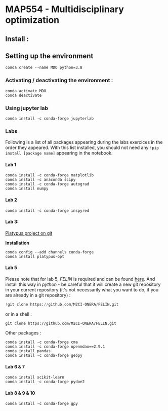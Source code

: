 # MAP554 - Multidisciplinary optimization

## Install :

## Setting up the environment
```shell
conda create --name MDO python=3.8
```
### Activating / deactivating the environment :
```shell
conda activate MDO
conda deactivate
```
### Using jupyter lab
```shell
conda install -c conda-forge jupyterlab
```

### Labs

Following is a list of all packages appearing during the labs exercices in the order they appeared. 
With this list installed, you should not need any ```!pip install [package name]``` appearing in the notebook.

#### Lab 1 
```shell
conda install -c conda-forge matplotlib
conda install -c anaconda scipy
conda install -c conda-forge autograd 
conda install numpy
```
#### Lab 2
```shell
conda install -c conda-forge inspyred  
```
#### Lab 3:
[Platypus project on git](https://github.com/Project-Platypus/Platypus)

**Installation**
```shell
conda config --add channels conda-forge
conda install platypus-opt
```
#### Lab 5
Please note that for lab 5, *FELIN* is required and can be found [here](https://github.com/M2CI-ONERA/FELIN.git).
And install this way in *python* - be careful that it will create a new git repository in your current repository (it's not necessarily what you want to do, if you are already in a git repository) : 
```python
!git clone https://github.com/M2CI-ONERA/FELIN.git
```
or in a shell :
```shell
git clone https://github.com/M2CI-ONERA/FELIN.git
```
Other packages :
```shell
conda install -c conda-forge cma 
conda install -c conda-forge openmdao==2.9.1
conda install pandas
conda install -c conda-forge geopy 
```

#### Lab 6 & 7
```shell
conda install scikit-learn
conda install -c conda-forge pydoe2 
```

#### Lab 8 & 9 & 10
```shell
conda install -c conda-forge gpy 
```


